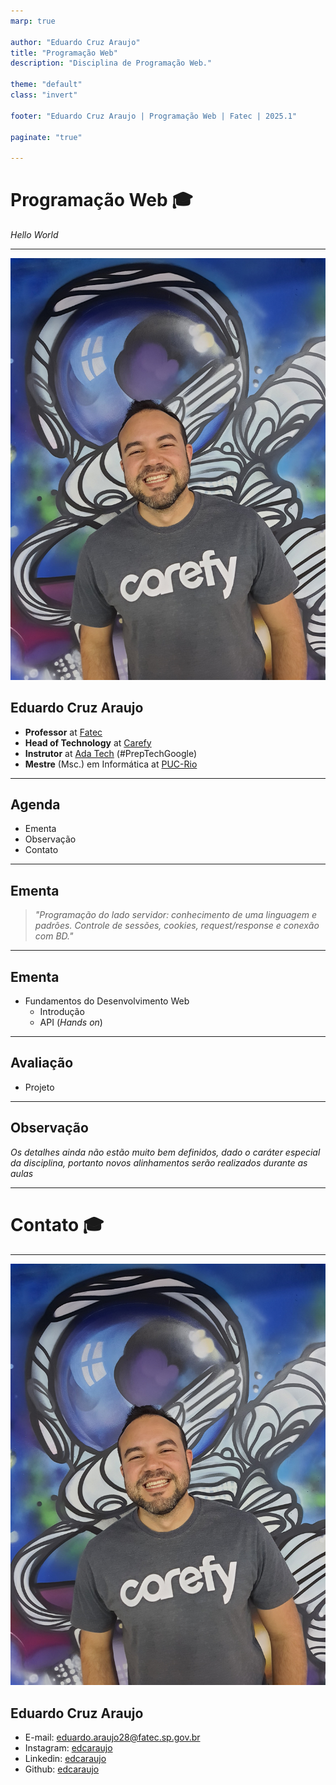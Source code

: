 ```yaml
---
marp: true

author: "Eduardo Cruz Araujo"
title: "Programação Web"
description: "Disciplina de Programação Web."

theme: "default"
class: "invert"

footer: "Eduardo Cruz Araujo | Programação Web | Fatec | 2025.1"

paginate: "true"

---
```


# Programação Web :mortar_board:

*Hello World*

---

![bg right:30%](images/94c58c652f08235bd2c1c3abd95cd2ac.png)

## Eduardo Cruz Araujo

- **Professor** at [Fatec](http://www.fatecrp.edu.br/)
- **Head of Technology** at [Carefy](https://carefy.com.br)
- **Instrutor** at [Ada Tech](https://ada.tech/) (#PrepTechGoogle)
- **Mestre** (Msc.) em Informática at [PUC-Rio](https://www.puc-rio.br/)

---

## Agenda 

- Ementa
- Observação
- Contato

---

## Ementa

> *"Programação do lado servidor: conhecimento de uma linguagem e padrões. Controle de sessões, cookies,
request/response e conexão com BD."*

---

## Ementa

- Fundamentos do Desenvolvimento Web
    - Introdução
    - API (*Hands on*)

---

## Avaliação

- Projeto

---

## Observação

*Os detalhes ainda não estão muito bem definidos, dado o caráter especial da disciplina, portanto novos alinhamentos serão realizados durante as aulas*    

---

# Contato :mortar_board:

---

![bg right:30%](images/94c58c652f08235bd2c1c3abd95cd2ac.png)

## Eduardo Cruz Araujo

- E-mail: [eduardo.araujo28@fatec.sp.gov.br](eduardo.araujo28@fatec.sp.gov.br)
- Instagram: [edcaraujo](https://www.linkedin.com/in/edcaraujo/)
- Linkedin: [edcaraujo](https://www.instagram.com/)
- Github: [edcaraujo](https://github.com/edcaraujo)






